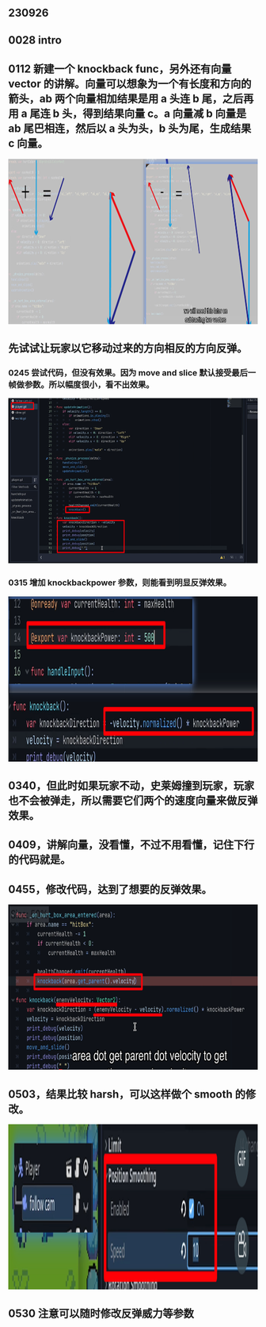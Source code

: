 ## 230926

## 0028 intro

## 0112 新建一个 knockback func，另外还有向量 vector 的讲解。向量可以想象为一个有长度和方向的箭头，ab 两个向量相加结果是用 a 头连 b 尾，之后再用 a 尾连 b 头，得到结果向量 c。a 向量减 b 向量是 ab 尾巴相连，然后以 a 头为头，b 头为尾，生成结果 c 向量。

<img src='./img/2023-09-26-14-21-42.png' height=333px></img>

## 先试试让玩家以它移动过来的方向相反的方向反弹。

### 0245 尝试代码，但没有效果。因为 move and slice 默认接受最后一帧做参数。所以幅度很小，看不出效果。

<img src='./img/2023-09-26-14-28-57.png' height=333px></img>

### 0315 增加 knockbackpower 参数，则能看到明显反弹效果。

<img src='./img/2023-09-26-14-32-29.png' height=333px></img>

## 0340，但此时如果玩家不动，史莱姆撞到玩家，玩家也不会被弹走，所以需要它们两个的速度向量来做反弹效果。

## 0409，讲解向量，没看懂，不过不用看懂，记住下行的代码就是。

## 0455，修改代码，达到了想要的反弹效果。

<img src='./img/2023-09-26-14-47-42.png' height=333px></img>

## 0503，结果比较 harsh，可以这样做个 smooth 的修改。

<img src='./img/2023-09-26-14-50-04.png' height=333px></img>

## 0530 注意可以随时修改反弹威力等参数
